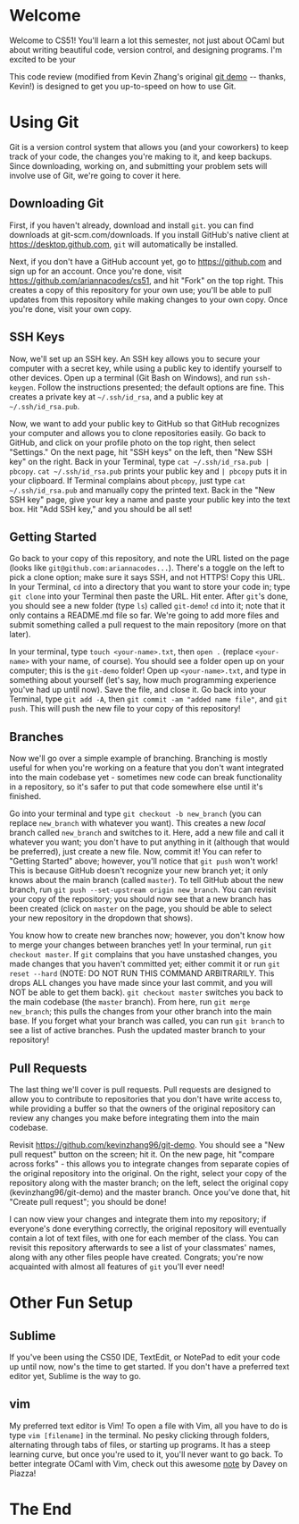 # Welcome

Welcome to CS51! You'll learn a lot this semester, not just about OCaml but about writing beautiful code, version control, and designing programs. I'm excited to be your 

This code review (modified from Kevin Zhang's original [git demo](https://github.com/kevinzhang96/git-demo) -- thanks, Kevin!) is designed to get you up-to-speed on how to use Git. 

# Using Git

Git is a version control system that allows you (and your coworkers) to keep track of your code, the changes you're making to it, and keep backups. Since downloading, working on, and submitting your problem sets will involve use of Git, we're going to cover it here.

## Downloading Git

First, if you haven't already, download and install ``git``. you can find downloads at git-scm.com/downloads.  If you install GitHub's native client at https://desktop.github.com, `git` will automatically be installed.

Next, if you don't have a GitHub account yet, go to https://github.com and sign up for an account.  Once you're done, visit https://github.com/ariannacodes/cs51, and hit "Fork" on the top right.  This creates a copy of this repository for your own use; you'll be able to pull updates from this repository while making changes to your own copy.  Once you're done, visit your own copy.

## SSH Keys

Now, we'll set up an SSH key.  An SSH key allows you to secure your computer with a secret key, while using a public key to identify yourself to other devices.  Open up a terminal (Git Bash on Windows), and run `ssh-keygen`.  Follow the instructions presented; the default options are fine.  This creates a private key at `~/.ssh/id_rsa`, and a public key at `~/.ssh/id_rsa.pub`.  

Now, we want to add your public key to GitHub so that GitHub recognizes your computer and allows you to clone repositories easily.  Go back to GitHub, and click on your profile photo on the top right, then select "Settings."  On the next page, hit "SSH keys" on the left, then "New SSH key" on the right.  Back in your Terminal, type `cat ~/.ssh/id_rsa.pub | pbcopy`.  `cat ~/.ssh/id_rsa.pub` prints your public key and `| pbcopy` puts it in your clipboard.  If Terminal complains about `pbcopy`, just type `cat ~/.ssh/id_rsa.pub` and manually copy the printed text.  Back in the "New SSH key" page, give your key a name and paste your public key into the text box.  Hit "Add SSH key," and you should be all set!

## Getting Started

Go back to your copy of this repository, and note the URL listed on the page (looks like `git@github.com:ariannacodes...`).  There's a toggle on the left to pick a clone option; make sure it says SSH, and not HTTPS!  Copy this URL.  In your Terminal, `cd` into a directory that you want to store your code in; type `git clone` into your Terminal then paste the URL.  Hit enter.  After `git`'s done, you should see a new folder (type `ls`) called `git-demo`!  `cd` into it; note that it only contains a README.md file so far.  We're going to add more files and submit something called a pull request to the main repository (more on that later).

In your terminal, type `touch <your-name>.txt`, then `open .` (replace `<your-name>` with your name, of course).  You should see a folder open up on your computer; this is the `git-demo` folder!  Open up `<your-name>.txt`, and type in something about yourself (let's say, how much programming experience you've had up until now).  Save the file, and close it.  Go back into your Terminal, type `git add -A`, then `git commit -am "added name file"`, and `git push`.  This will push the new file to your copy of this repository!

## Branches

Now we'll go over a simple example of branching.  Branching is mostly useful for when you're working on a feature that you don't want integrated into the main codebase yet - sometimes new code can break functionality in a repository, so it's safer to put that code somewhere else until it's finished.

Go into your terminal and type `git checkout -b new_branch` (you can replace `new_branch` with whatever you want).  This creates a new *local* branch called `new_branch` and switches to it.  Here, add a new file and call it whatever you want; you don't have to put anything in it (although that would be preferred), just create a new file.  Now, commit it!  You can refer to "Getting Started" above; however, you'll notice that `git push` won't work!  This is because GitHub doesn't recognize your new branch yet; it only knows about the main branch (called `master`).  To tell GitHub about the new branch, run `git push --set-upstream origin new_branch`.  You can revisit your copy of the repository; you should now see that a new branch has been created (click on `master` on the page, you should be able to select your new repository in the dropdown that shows).

You know how to create new branches now; however, you don't know how to merge your changes between branches yet!  In your terminal, run `git checkout master`.  If `git` complains that you have unstashed changes, you made changes that you haven't committed yet; either commit it or run `git reset --hard` (NOTE: DO NOT RUN THIS COMMAND ARBITRARILY.  This drops ALL changes you have made since your last commit, and you will NOT be able to get them back).  `git checkout master` switches you back to the main codebase (the `master` branch).  From here, run `git merge new_branch`; this pulls the changes from your other branch into the main base.  If you forget what your branch was called, you can run `git branch` to see a list of active branches.  Push the updated master branch to your repository!

## Pull Requests

The last thing we'll cover is pull requests.  Pull requests are designed to allow you to contribute to repositories that you don't have write access to, while providing a buffer so that the owners of the original repository can review any changes you make before integrating them into the main codebase.

Revisit https://github.com/kevinzhang96/git-demo.  You should see a "New pull request" button on the screen; hit it.  On the new page, hit "compare across forks" - this allows you to integrate changes from separate copies of the original repository into the original.  On the right, select your copy of the repository along with the master branch; on the left, select the original copy (kevinzhang96/git-demo) and the master branch.  Once you've done that, hit "Create pull request"; you should be done!  

I can now view your changes and integrate them into my repository; if everyone's done everything correctly, the original repository will eventually contain a lot of text files, with one for each member of the class.  You can revisit this repository afterwards to see a list of your classmates' names, along with any other files people have created.  Congrats; you're now acquainted with almost all features of `git` you'll ever need!

# Other Fun Setup

## Sublime

If you've been using the CS50 IDE, TextEdit, or NotePad to edit your code up until now, now's the time to get started. If you don't have a preferred text editor yet, Sublime is the way to go.

## vim

My preferred text editor is Vim! To open a file with Vim, all you have to do is type `vim [filename]` in the terminal. No pesky clicking through folders, alternating through tabs of files, or starting up programs. It has a steep learning curve, but once you're used to it, you'll never want to go back. To better integrate OCaml with Vim, check out this awesome [note](https://piazza.com/class/if9069e9cmd4df?cid=82) by Davey on Piazza!

# The End
